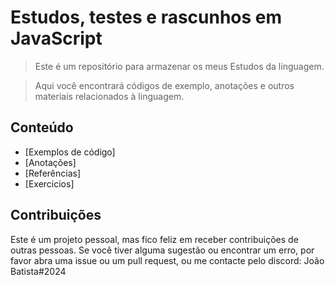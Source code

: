 # Estudos, testes e rascunhos em JavaScript

> Este é um repositório para armazenar os meus Estudos da linguagem. 

> Aqui você encontrará códigos de exemplo, anotações e outros materiais relacionados à linguagem.

## Conteúdo
- [Exemplos de código]
- [Anotações]
- [Referências]
- [Exercicios]


## Contribuições
Este é um projeto pessoal, mas fico feliz em receber contribuições de outras pessoas. Se você tiver alguma sugestão ou encontrar um erro, por favor abra uma issue ou um pull request, ou me contacte pelo discord: João Batista#2024
